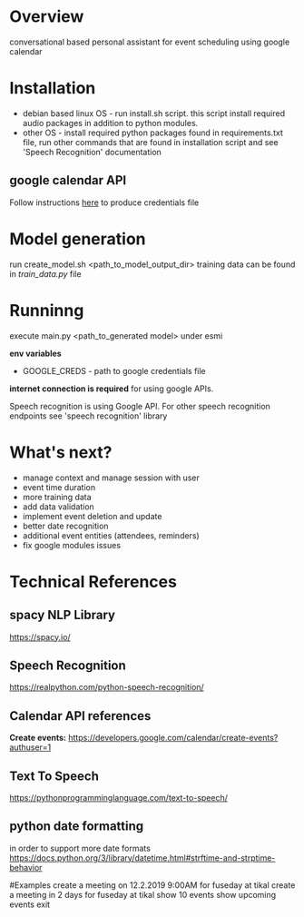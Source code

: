 # Overview
conversational based personal assistant for event scheduling using google calendar

# Installation
* debian based linux OS - run install.sh script. this script install required audio packages in addition to python modules.
* other OS - install required python packages found in requirements.txt file, run other commands that are found
in installation script and see 'Speech Recognition' documentation

## google calendar API
Follow instructions [here](https://developers.google.com/calendar/quickstart/python) to produce credentials file

# Model generation

run create_model.sh <path_to_model_output_dir>
training data can be found in _train_data.py_ file

# Runninng
execute main.py <path_to_generated model> under esmi

**env variables**
* GOOGLE_CREDS - path to google credentials file

**internet connection is required** for using google APIs. 

Speech recognition is using Google API. For other speech recognition endpoints see 'speech recognition' library

# What's next?
* manage context and manage session with user
* event time duration
* more training data
* add data validation
* implement event deletion and update
* better date recognition
* additional event entities (attendees, reminders)
* fix google modules issues

# Technical References

## spacy NLP Library
https://spacy.io/

## Speech Recognition
https://realpython.com/python-speech-recognition/

## Calendar API references
**Create events:** https://developers.google.com/calendar/create-events?authuser=1

## Text To Speech
https://pythonprogramminglanguage.com/text-to-speech/

## python date formatting
in order to support more date formats
https://docs.python.org/3/library/datetime.html#strftime-and-strptime-behavior

#Examples
create a meeting on 12.2.2019 9:00AM for fuseday at tikal
create a meeting in 2 days for fuseday at tikal
show 10 events
show upcoming events
exit